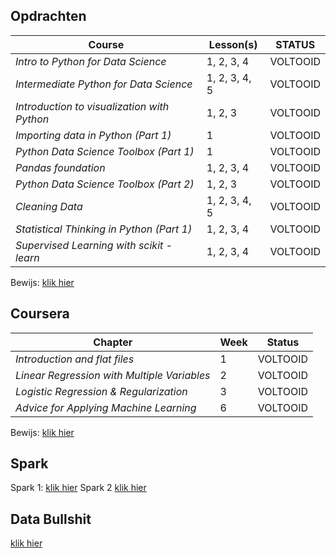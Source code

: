 ## **Opdrachten**

 | Course | Lesson(s) | STATUS |
| --- | --- | --- |
| *Intro to Python for Data Science* | 1, 2, 3, 4 | VOLTOOID |
| *Intermediate Python for Data Science* | 1, 2, 3, 4, 5 | VOLTOOID |
| *Introduction to visualization with Python* | 1, 2, 3 | VOLTOOID |
| *Importing data in Python (Part 1)* | 1 | VOLTOOID |
| *Python Data Science Toolbox (Part 1)* | 1 | VOLTOOID |
| *Pandas foundation* | 1, 2, 3, 4 | VOLTOOID |
| *Python Data Science Toolbox (Part 2)* | 1, 2, 3 | VOLTOOID |
| *Cleaning Data* | 1, 2, 3, 4, 5 | VOLTOOID |
| *Statistical Thinking in Python (Part 1)* | 1, 2, 3, 4 | VOLTOOID |
| *Supervised Learning with scikit - learn* | 1, 2, 3, 4 | VOLTOOID |

Bewijs: [klik hier](https://user-images.githubusercontent.com/31730404/35458027-1edd7b0c-02db-11e8-9de7-4702848869f6.png)

## **Coursera**
 
| Chapter | Week | Status | 
| --- | --- | --- | 
| *Introduction and flat files* | 1 | VOLTOOID | 
| *Linear Regression with Multiple Variables* | 2 | VOLTOOID | 
| *Logistic Regression & Regularization* | 3 | VOLTOOID | 
| *Advice for Applying Machine Learning* | 6 | VOLTOOID | 

Bewijs: [klik hier](https://user-images.githubusercontent.com/31730404/36172439-2a64b006-1106-11e8-9c11-bab9f29d83b8.png)

## **Spark**
Spark 1: [klik hier](https://github.com/rdlindeboom95/PortfolioKB74/blob/master/Assignment%2B2%2B-%2BSpark%2B-%2BR.D.%2BLindeboom%2B-%2B11057726.md)
Spark 2 [klik hier](https://github.com/rdlindeboom95/PortfolioKB74/blob/master/Assignment%2B2%2B-%2BSpark%2B-%2BR.D.%2BLindeboom%2B-%2B11057726.md)


## **Data Bullshit**
[klik hier](https://github.com/rdlindeboom95/PortfolioKB74/files/1669024/Opdracht.Calling.out.Data.bullshit.-.Robin.Lindeboom.-.11057726.pdf)

